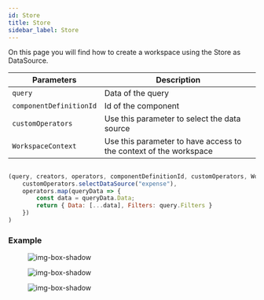 ```yaml
---
id: Store
title: Store
sidebar_label: Store
---
```


On this page you will find how to create a workspace using the Store as DataSource.

<table className="custom-table">
    <thead> 
        <tr>
            <th>Parameters</th>
            <th>Description</th>
        </tr>
    </thead>
    <tbody>
        <tr className="selected">
            <td><code>query</code></td>
            <td>Data of the query</td> 
        </tr>
         <tr className="selected">
            <td><code>componentDefinitionId</code></td>
            <td>Id of the component</td> 
        </tr>
         <tr className="selected">
            <td><code>customOperators</code></td>
            <td>Use this parameter to select the data source</td> 
        </tr>
         <tr className="selected">
            <td><code>WorkspaceContext</code></td>
            <td>Use this parameter to have access to the context of the workspace</td> 
        </tr>
    </tbody>
</table> 

##
```js
(query, creators, operators, componentDefinitionId, customOperators, WorkspaceContext) => creators.of(query).pipe(
    customOperators.selectDataSource("expense"),
    operators.map(queryData => {
        const data = queryData.Data;
        return { Data: [...data], Filters: query.Filters }
    })
)
 ```

<h3>Example</h3>

<figure>

![img-box-shadow](/img/craft/panels/dataSource/query-store.png)
</figure>

<figure>

![img-box-shadow](/img/craft/panels/dataSource/store-function-example.png)
</figure>

<figure>

![img-box-shadow](/img/craft/panels/dataSource/grid-store-example.png)
</figure>



